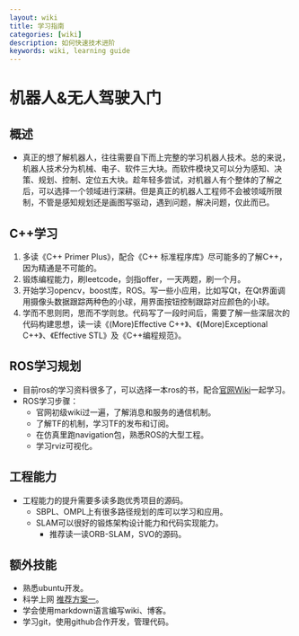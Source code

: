 ```yaml
---
layout: wiki
title: 学习指南
categories: [wiki]
description: 如何快速技术进阶
keywords: wiki, learning guide
---
```


# 机器人&无人驾驶入门
## 概述
- 真正的想了解机器人，往往需要自下而上完整的学习机器人技术。总的来说，机器人技术分为机械、电子、软件三大块。而软件模块又可以分为感知、决策、规划、控制、定位五大块。趁年轻多尝试，对机器人有个整体的了解之后，可以选择一个领域进行深耕。但是真正的机器人工程师不会被领域所限制，不管是感知规划还是画图写驱动，遇到问题，解决问题，仅此而已。

## C++学习
1. 多读《C++ Primer Plus》，配合《C++ 标准程序库》尽可能多的了解C++，因为精通是不可能的。
2. 锻炼编程能力，刷leetcode，剑指offer，一天两题，刷一个月。
3. 开始学习opencv，boost库，ROS。写一些小应用，比如写Qt，在Qt界面调用摄像头数据跟踪两种色的小球，用界面按钮控制跟踪对应颜色的小球。
4. 学而不思则罔，思而不学则怠。代码写了一段时间后，需要了解一些深层次的代码构建思想，读一读《(More)Effective C++》、《(More)Exceptional C++》、《Effective STL》及《C++编程规范》。

## ROS学习规划
- 目前ros的学习资料很多了，可以选择一本ros的书，配合[官网Wiki](http://wiki.ros.org)一起学习。
- ROS学习步骤：
  - 官网初级wiki过一遍，了解消息和服务的通信机制。
  - 了解TF的机制，学习TF的发布和订阅。
  - 在仿真里跑navigation包，熟悉ROS的大型工程。
  - 学习rviz可视化。

## 工程能力
- 工程能力的提升需要多读多跑优秀项目的源码。
  - SBPL、OMPL上有很多路径规划的库可以学习和应用。
  - SLAM可以很好的锻炼架构设计能力和代码实现能力。
    - 推荐读一读ORB-SLAM，SVO的源码。

## 额外技能
- 熟悉ubuntu开发。
- 科学上网 [推荐方案一]()。
- 学会使用markdown语言编写wiki、博客。
- 学习git，使用github合作开发，管理代码。

